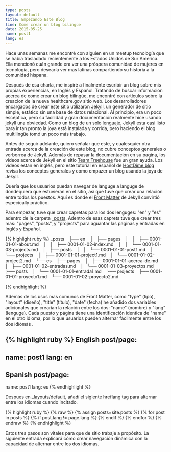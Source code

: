 ```yaml
---
type: posts
layout: default
title: Empezando Este Blog
line: Come crear un blog bilingüe
date: 2015-05-25
name: post1
lang: es
---
```


Hace unas semanas me encontré con alguien en un meetup tecnología que se había trasladado recientemente a los Estados Unidos de Sur America. Ella mencionó cuán grande era ver una próspera comunidad de mujeres en tecnología, pero desearía ver mas latinas compartiendo su historia a la comunidad hispana.

Después de esa charla, me inspiré a finalmente escribir un blog sobre mis propias experiencias, en Inglés y Español. Tratando de buscar informacion acerca de come crear un blog bilingüe, me encontré con artículos sobre la creacion de la nueva healthcare.gov sitio web. Los desarrolladores encargados de crear este sitio utilizaron <html><a href="http://jekyllrb.com/" target="_blank">Jekyll</a></html>, un generador de sitio simple, estático sin una base de datos relacional. Al principio, era un poco escéptica, pero su facilidad y gran documentación realmente hice usando jekyll una obviedad. Como un blog de un solo lenguaje, Jekyll esta casi listo para ir tan pronto la joya está instalada y corrida, pero haciendo el blog multilingüe tomó un poco más trabajo. 

Antes de seguir adelante, quiero señalar que este, y cualesquier otra entrada acerca de la creación de este blog, no cubre conceptos generales o verborrea de Jekyll. Además de repasar la documentación en su pagina, los videos acerca de Jekyll en el sitio <html><a href="http://teamtreehouse.com/library/build-a-blog-with-jekyll-and-github-pages">Team Treehouse</a></html> fue un gran ayuda. Los videos estan en inglés, pero este tutorial en español de <html><a href="http://blog.hostdime.com.co/como-crear-un-blog-con-jekyll-una-guia-para-principiantes/">HostDime blog</a></html> revisa los conceptos generales y como empazer un blog usando la joya de Jekyll.  

Quería que los usuarios puedan navegar de languge a languge de dondequiera que estuvieran en el sitio, así que tuve que crear una relación entre todos los puestos. Aquí es donde el <html><a href="http://jekyllrb.com/docs/frontmatter/" target="_blank">Front Matter</a></html> de Jekyll convirtió especically práctico.

Para empezar, tuve que crear capretas para los dos lenguges: "en" y "es" adentro de la carpeta <html><a href="http://jekyllrb.com/docs/structure/" target="_blank">_posts</a></html>. Adentro de esas caprets tuve que crear tres mas: "pages", "posts", y "projects" para aguantar las paginas y entradas en Inglés y Español. 

{% highlight ruby %}
_posts
   ├── en
   │   ├── pages
   │   │   ├── 0001-01-01-about.md
   │   │   ├── 0001-01-02-index.md
   │   │   └── 0001-01-03-projects.md
   │   ├── posts
   │   │   └── 0001-01-01-post1.md
   │   └── projects
   │       ├── 0001-01-01-project1.md
   │       └── 0001-01-02-project2.md
   └── es
       ├── pages
       │   ├── 0001-01-01-acerca-de.md
       │   ├── 0001-01-02-entradas.md
       │   └── 0001-01-03-proyectos.md
       ├── posts
       │   └── 0001-01-01-entrada1.md
       └── projects
           ├── 0001-01-01-proyecto1.md
           └── 0001-01-02-proyecto2.md

{% endhighlight %}

Además de los usos mas comunos de Front Matter, como "type" (tipo), "layout" (diseño), "title" (título), "date" (fecha) he añadido dos variables adicionales que crearían la relación entre los dos: "name" (nombre) y "lang" (lenguge). Cada puesto y página tiene una identificación identica de "name" en el otro idioma, por lo que usuarios pueden alternar fácilmente entre los dos idiomas . 

{% highlight ruby %}
English post/page:
---
name: post1
lang: en
---
Spanish post/page:
---
name: post1
lang: es
{% endhighlight %}

Despues en _layouts/default, añadí el sigiente hreflang tag para alternar entre los idiomas cuando incitado.

{% highlight ruby %}
{% raw %}
  {% assign posts=site.posts %}
    {% for post in posts %}
      {% if post.lang != page.lang %}
        <link rel="alternate" hreflang="{{ post.lang }}" href="{{ post.url }}" />
      {% endif %}
    {% endfor %}
 {% endraw %}
{% endhighlight %}

Estos tres pasos son vitales para que de sitio trabaje a propósito. La siguiente entrada explicará cómo crear navegación dinámica con la capacidad de alternar entre los dos idiomas.  


 

